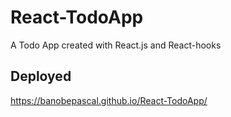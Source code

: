 # React-TodoApp
A Todo App created with React.js and React-hooks

## Deployed
https://banobepascal.github.io/React-TodoApp/
